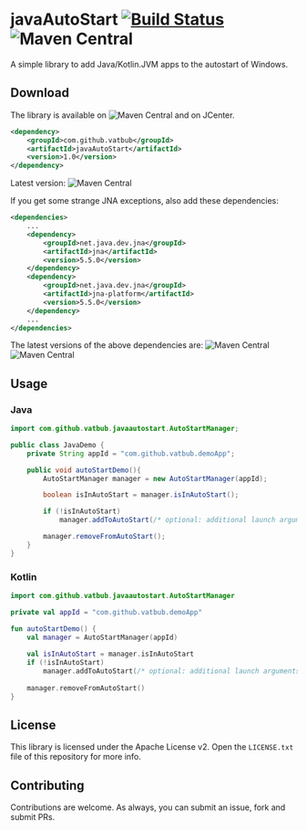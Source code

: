 # javaAutoStart [![Build Status](https://travis-ci.org/vatbub/javaAutoStart.svg?branch=master)](https://travis-ci.org/vatbub/javaAutoStart) ![Maven Central](https://img.shields.io/maven-central/v/com.github.vatbub/javaAutoStart)
A simple library to add Java/Kotlin.JVM apps to the autostart of Windows.

## Download
The library is available on ![Maven Central](https://img.shields.io/maven-central/v/com.github.vatbub/javaAutoStart) and on JCenter.
```xml
<dependency>
    <groupId>com.github.vatbub</groupId>
    <artifactId>javaAutoStart</artifactId>
    <version>1.0</version>
</dependency>
```

Latest version: ![Maven Central](https://img.shields.io/maven-central/v/com.github.vatbub/javaAutoStart?label=javaAutoStart)

If you get some strange JNA exceptions, also add these dependencies:

```xml
<dependencies>
    ...
    <dependency>
        <groupId>net.java.dev.jna</groupId>
        <artifactId>jna</artifactId>
        <version>5.5.0</version>
    </dependency>
    <dependency>
        <groupId>net.java.dev.jna</groupId>
        <artifactId>jna-platform</artifactId>
        <version>5.5.0</version>
    </dependency>
    ...
</dependencies>
```

The latest versions of the above dependencies are: ![Maven Central](https://img.shields.io/maven-central/v/net.java.dev.jna/jna?label=jna) ![Maven Central](https://img.shields.io/maven-central/v/net.java.dev.jna/jna-platform?label=jna-platform)

## Usage
### Java
```java
import com.github.vatbub.javaautostart.AutoStartManager;

public class JavaDemo {
    private String appId = "com.github.vatbub.demoApp";

    public void autoStartDemo(){
        AutoStartManager manager = new AutoStartManager(appId);

        boolean isInAutoStart = manager.isInAutoStart();

        if (!isInAutoStart)
            manager.addToAutoStart(/* optional: additional launch arguments */);

        manager.removeFromAutoStart();
    }
}
```

### Kotlin
```kotlin
import com.github.vatbub.javaautostart.AutoStartManager

private val appId = "com.github.vatbub.demoApp"

fun autoStartDemo() {
    val manager = AutoStartManager(appId)
    
    val isInAutoStart = manager.isInAutoStart
    if (!isInAutoStart)
        manager.addToAutoStart(/* optional: additional launch arguments */)
    
    manager.removeFromAutoStart()
}
```

## License
This library is licensed under the Apache License v2.
Open the `LICENSE.txt` file of this repository for more info.

## Contributing
Contributions are welcome.
As always, you can submit an issue, fork and submit PRs.
